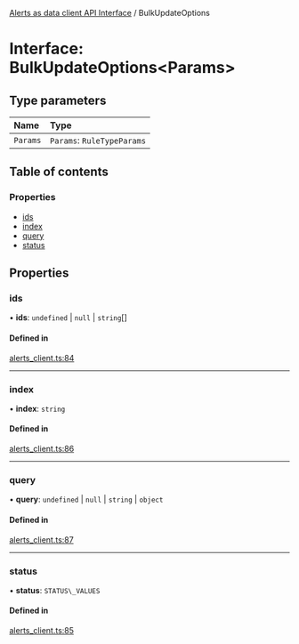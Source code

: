 [Alerts as data client API Interface](../alerts_client_api.md) / BulkUpdateOptions

# Interface: BulkUpdateOptions<Params\>

## Type parameters

| Name | Type |
| :------ | :------ |
| `Params` | `Params`: `RuleTypeParams` |

## Table of contents

### Properties

- [ids](bulkupdateoptions.md#ids)
- [index](bulkupdateoptions.md#index)
- [query](bulkupdateoptions.md#query)
- [status](bulkupdateoptions.md#status)

## Properties

### ids

• **ids**: `undefined` \| ``null`` \| `string`[]

#### Defined in

[alerts_client.ts:84](https://github.com/elastic/kibana/blob/42f5a948210/x-pack/plugins/rule_registry/server/alert_data_client/alerts_client.ts#L84)

___

### index

• **index**: `string`

#### Defined in

[alerts_client.ts:86](https://github.com/elastic/kibana/blob/42f5a948210/x-pack/plugins/rule_registry/server/alert_data_client/alerts_client.ts#L86)

___

### query

• **query**: `undefined` \| ``null`` \| `string` \| `object`

#### Defined in

[alerts_client.ts:87](https://github.com/elastic/kibana/blob/42f5a948210/x-pack/plugins/rule_registry/server/alert_data_client/alerts_client.ts#L87)

___

### status

• **status**: `STATUS\_VALUES`

#### Defined in

[alerts_client.ts:85](https://github.com/elastic/kibana/blob/42f5a948210/x-pack/plugins/rule_registry/server/alert_data_client/alerts_client.ts#L85)
